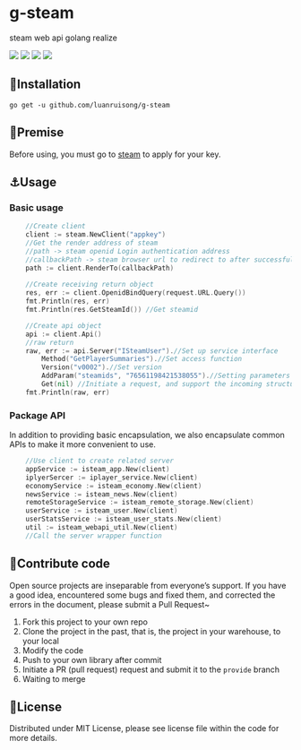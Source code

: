# g-steam 

steam web api golang realize

![](https://img.shields.io/badge/macOS-Development-d0d1d4)
![](https://img.shields.io/badge/golang-1.15-blue)
![](https://img.shields.io/badge/godoc-reference-3C57C4)
![](https://img.shields.io/badge/version-0.1-r)

## :rocket:Installation

`
  go get -u github.com/luanruisong/g-steam
`

## :bell:Premise

   Before using, you must go to [steam](https://steamcommunity.com/dev/appkey) to apply for your key.
   
## :anchor:Usage

### Basic usage

```go
    //Create client
    client := steam.NewClient("appkey")
    //Get the render address of steam
    //path -> steam openid Login authentication address
    //callbackPath -> steam browser url to redirect to after successful authentication
    path := client.RenderTo(callbackPath)
    
    //Create receiving return object
    res, err := client.OpenidBindQuery(request.URL.Query())
    fmt.Println(res, err)
    fmt.Println(res.GetSteamId()) //Get steamid

    //Create api object
    api := client.Api()
    //raw return
    raw, err := api.Server("ISteamUser").//Set up service interface
        Method("GetPlayerSummaries").//Set access function
        Version("v0002").//Set version
        AddParam("steamids", "76561198421538055").//Setting parameters (If the key parameter is not set, the client's appKey will be added by default)
        Get(nil) //Initiate a request, and support the incoming structure pointer to receive parameters
    fmt.Println(raw, err) 

```

### Package API

In addition to providing basic encapsulation, we also encapsulate common APIs to make it more convenient to use.

```go
    //Use client to create related server
    appService := isteam_app.New(client)
    iplyerSercer := iplayer_service.New(client)
    economyService := isteam_economy.New(client)
    newsService := isteam_news.New(client)
    remoteStorageService := isteam_remote_storage.New(client)
    userService := isteam_user.New(client)
    userStatsService := isteam_user_stats.New(client)
    util := isteam_webapi_util.New(client)
    //Call the server wrapper function
```

## :tada:Contribute code

Open source projects are inseparable from everyone’s support. If you have a good idea, encountered some bugs and fixed them, and corrected the errors in the document, please submit a Pull Request~
   1. Fork this project to your own repo
   2. Clone the project in the past, that is, the project in your warehouse, to your local
   3. Modify the code
   4. Push to your own library after commit
   5. Initiate a PR (pull request) request and submit it to the `provide` branch
   6. Waiting to merge

## :closed_book:License

Distributed under MIT License, please see license file within the code for more details.



